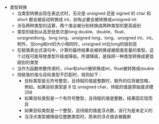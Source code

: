 - 类型转换
  - 当类型转换出现在表达式时，无论是 unsigned 还是 signed 的 char 和 short 都会被自动转换成 int，如有必要会被转换成unsigned int
  - 涉及两种类型的运算，两个值会被分别转换成两种类型的更高级别
  - 类型的级别从高至低依次是long double、double、float、unsignedlong、long long、unsigned long、long、unsigned int、int。例外，当long和int的大小相同时，unsigned int比long的级别高
  - 在赋值表达式语句中，计算的最终结果会被转换成被赋值变量的类型。这个过程可能导致类型升级或降级。所谓降级，是指把一种类型转换成更低级别的类型
  - 当作为函数参数传递时，char和short被转换成int，float被转换成double
  - 待赋值的值与目标类型不匹配时，规则如下：
    - 目标类型是无符号整型，且待赋的值是整数时，额外的位将被忽略，例如，如果目标类型是 8 位 unsigned char，待赋的值是原始值求模256
    - 如果目标类型是一个有符号整型，且待赋的值是整数，结果因实现而异
    - 如果目标类型是一个整型，且待赋的值是浮点数，该行为是未定义的
    - 当浮点类型被降级位整数类型时，原来的浮点值会被截断
